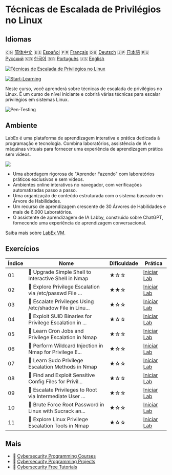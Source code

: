 # Técnicas de Escalada de Privilégios no Linux

## Idiomas

🇨🇳 [简体中文](README_zh.md) 🇪🇸 [Español](README_es.md) 🇫🇷 [Français](README_fr.md) 🇩🇪 [Deutsch](README_de.md) 🇯🇵 [日本語](README_ja.md) 🇷🇺 [Русский](README_ru.md) 🇰🇷 [한국어](README_ko.md) 🇧🇷 [Português](README_pt.md) 🇺🇸 [English](README.md) 

[![Técnicas de Escalada de Privilégios no Linux](https://cover-creator.labex.io/privilege-escalation-techniques-on-linux.png?lang=pt)](https://labex.io/pt/courses/privilege-escalation-techniques-on-linux)

[![Start-Learning](https://img.shields.io/badge/Start-Learning-whitesmoke?style=for-the-badge)](https://labex.io/pt/courses/privilege-escalation-techniques-on-linux)

Neste curso, você aprenderá sobre técnicas de escalada de privilégios no Linux. É um curso de nível iniciante e cobrirá várias técnicas para escalar privilégios em sistemas Linux.

![Pen-Testing](https://img.shields.io/badge/Pen-Testing-whitesmoke?style=for-the-badge&logo=pen-testing)


## Ambiente

LabEx é uma plataforma de aprendizagem interativa e prática dedicada à programação e tecnologia. Combina laboratórios, assistência de IA e máquinas virtuais para fornecer uma experiência de aprendizagem prática sem vídeos.

![](https://tutorial-screenshot.getvm.io/images/vm-1725247253.png)

- Uma abordagem rigorosa de "Aprender Fazendo" com laboratórios práticos exclusivos e sem vídeos.
- Ambientes online interativos no navegador, com verificações automatizadas passo a passo.
- Uma organização de conteúdo estruturada com o sistema baseado em Árvore de Habilidades.
- Um recurso de aprendizagem crescente de 30 Árvores de Habilidades e mais de 6.000 Laboratórios.
- O assistente de aprendizagem de IA Labby, construído sobre ChatGPT, fornecendo uma experiência de aprendizagem conversacional.

Saiba mais sobre [LabEx VM](https://support.labex.io/using-labex/virtual-machine).

## Exercícios

|   Índice | Nome                                                     | Dificuldade   | Prática                                                                                                                                                 |
|----------|----------------------------------------------------------|---------------|---------------------------------------------------------------------------------------------------------------------------------------------------------|
|       01 | 📖 Upgrade Simple Shell to Interactive Shell in Nmap     | ★☆☆           | <a target='_blank' href='https://labex.io/pt/tutorials/upgrade-simple-shell-to-interactive-shell-in-nmap-416148'>Iniciar Lab</a>                        |
|       02 | 📖 Explore Privilege Escalation via /etc/passwd File ... | ★★☆           | <a target='_blank' href='https://labex.io/pt/tutorials/explore-privilege-escalation-via-etc-passwd-file-in-nmap-416141'>Iniciar Lab</a>                 |
|       03 | 📖 Escalate Privileges Using /etc/shadow File in Linu... | ★☆☆           | <a target='_blank' href='https://labex.io/pt/tutorials/escalate-privileges-using-etc-shadow-file-in-linux-416142'>Iniciar Lab</a>                       |
|       04 | 📖 Exploit SUID Binaries for Privilege Escalation in ... | ★☆☆           | <a target='_blank' href='https://labex.io/pt/tutorials/nmap-exploit-suid-binaries-for-privilege-escalation-in-linux-416147'>Iniciar Lab</a>             |
|       05 | 📖 Learn Cron Jobs and Privilege Escalation in Nmap      | ★☆☆           | <a target='_blank' href='https://labex.io/pt/tutorials/learn-cron-jobs-and-privilege-escalation-in-nmap-416140'>Iniciar Lab</a>                         |
|       06 | 📖 Perform Wildcard Injection in Nmap for Privilege E... | ★☆☆           | <a target='_blank' href='https://labex.io/pt/tutorials/perform-wildcard-injection-in-nmap-for-privilege-escalation-416144'>Iniciar Lab</a>              |
|       07 | 📖 Learn Sudo Privilege Escalation Methods in Nmap       | ★☆☆           | <a target='_blank' href='https://labex.io/pt/tutorials/learn-sudo-privilege-escalation-methods-in-nmap-416145'>Iniciar Lab</a>                          |
|       08 | 📖 Find and Exploit Sensitive Config Files for Privil... | ★☆☆           | <a target='_blank' href='https://labex.io/pt/tutorials/find-and-exploit-sensitive-config-files-for-privilege-escalation-in-nmap-416138'>Iniciar Lab</a> |
|       09 | 📖 Escalate Privileges to Root via Intermediate User ... | ★☆☆           | <a target='_blank' href='https://labex.io/pt/tutorials/nmap-escalate-privileges-to-root-via-intermediate-user-in-nmap-416146'>Iniciar Lab</a>           |
|       10 | 📖 Brute Force Root Password in Linux with Sucrack an... | ★☆☆           | <a target='_blank' href='https://labex.io/pt/tutorials/brute-force-root-password-in-linux-with-sucrack-and-hydra-416139'>Iniciar Lab</a>                |
|       11 | 📖 Explore Linux Privilege Escalation Tools in Nmap      | ★☆☆           | <a target='_blank' href='https://labex.io/pt/tutorials/explore-linux-privilege-escalation-tools-in-nmap-416143'>Iniciar Lab</a>                         |

## Mais

- 🔗 [Cybersecurity Programming Courses](https://github.com/labex-labs/awesome-programming-courses)
- 🔗 [Cybersecurity Programming Projects](https://github.com/labex-labs/awesome-programming-projects)
- 🔗 [Cybersecurity Free Tutorials](https://github.com/labex-labs/cybersecurity-free-tutorials)

